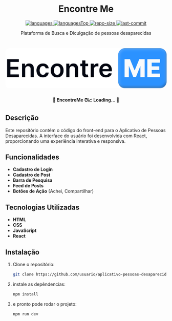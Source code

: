 <h1 align="center">
    Encontre Me
</h1>

<div align="center">

  <a href="">
    <img src="https://img.shields.io/github/languages/count/PedreirosDeSoftware/encontre.ME-front-end.svg?color=2b91ff" alt="languages" >
  </a>

  <a href="">
    <img src="https://img.shields.io/github/languages/top/PedreirosDeSoftware/encontre.ME-front-end.svg?color=2b91ff" alt="languagesTop" >
  </a>

  <a href="">
    <img src="https://img.shields.io/github/repo-size/PedreirosDeSoftware/encontre.ME-front-end.svg?color=2b91ff" alt="repo-size" >
  </a>

  <a href="">
    <img src="https://img.shields.io/github/last-commit/PedreirosDeSoftware/encontre.ME-front-end.svg?color=2b91ff" alt="last-commit" >
  </a>

</div>

<p align="center"> Plataforma de Busca e Diculgação de pessoas desaparecidas </p>

<h1 align="center">
    <img width="600" style="border-radius: 10px" height="auto" alt="Home" title="capa do projeto" src="./src/assets/logo.svg" />
</h1>

<h4 align="center">
	 📝 EncontreMe ⏰📈 Loading...  📝
</h4>

## Descrição

Este repositório contém o código do front-end para o Aplicativo de Pessoas Desaparecidas. A interface do usuário foi desenvolvida com React, proporcionando uma experiência interativa e responsiva.

## Funcionalidades

- **Cadastro de Login**
- **Cadastro de Post**
- **Barra de Pesquisa**
- **Feed de Posts**
- **Botões de Ação** (Achei, Compartilhar)

## Tecnologias Utilizadas

- **HTML**
- **CSS**
- **JavaScript**
- **React**

## Instalação

1. Clone o repositório:
   ```bash
   git clone https://github.com/usuario/aplicativo-pessoas-desaparecidas-front.git
2. instale as depêndencias:
   ```bash
   npm install
1. e pronto pode rodar o projeto:
   ```bash
   npm run dev
